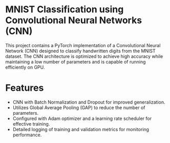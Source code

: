 # MNIST Classification using Convolutional Neural Networks (CNN)

This project contains a PyTorch implementation of a Convolutional Neural Network (CNN) designed to classify handwritten digits from the MNIST dataset. The CNN architecture is optimized to achieve high accuracy while maintaining a low number of parameters and is capable of running efficiently on GPU.

# Features

- CNN with Batch Normalization and Dropout for improved generalization.
- Utilizes Global Average Pooling (GAP) to reduce the number of parameters.
- Configured with Adam optimizer and a learning rate scheduler for effective training.
- Detailed logging of training and validation metrics for monitoring performance.
